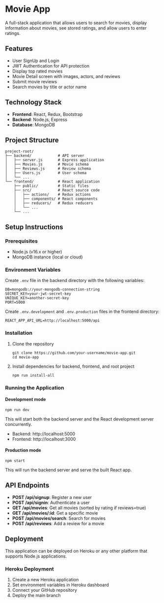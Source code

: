 # Movie App

A full-stack application that allows users to search for movies, display information about movies, see stored ratings, and allow users to enter ratings.

## Features

- User SignUp and Login
- JWT Authentication for API protection
- Display top rated movies
- Movie Detail screen with images, actors, and reviews
- Submit movie reviews
- Search movies by title or actor name

## Technology Stack

- **Frontend**: React, Redux, Bootstrap
- **Backend**: Node.js, Express
- **Database**: MongoDB

## Project Structure

```
project-root/
├── backend/            # API server
│   ├── server.js       # Express application
│   ├── Movies.js       # Movie schema
│   ├── Reviews.js      # Review schema
│   ├── Users.js        # User schema
│   └── ...
└── frontend/           # React application
    ├── public/         # Static files
    ├── src/            # React source code
    │   ├── actions/    # Redux actions
    │   ├── components/ # React components
    │   ├── reducers/   # Redux reducers
    │   └── ...
    └── ...
```

## Setup Instructions

### Prerequisites

- Node.js (v16.x or higher)
- MongoDB instance (local or cloud)

### Environment Variables

Create `.env` file in the backend directory with the following variables:

```
DB=mongodb://your-mongodb-connection-string
SECRET_KEY=your-jwt-secret-key
UNIQUE_KEY=another-secret-key
PORT=5000
```

Create `.env.development` and `.env.production` files in the frontend directory:

```
REACT_APP_API_URL=http://localhost:5000/api
```

### Installation

1. Clone the repository
   ```
   git clone https://github.com/your-username/movie-app.git
   cd movie-app
   ```

2. Install dependencies for backend, frontend, and root project
   ```
   npm run install-all
   ```

### Running the Application

#### Development mode
```
npm run dev
```

This will start both the backend server and the React development server concurrently.

- Backend: http://localhost:5000
- Frontend: http://localhost:3000

#### Production mode
```
npm start
```

This will run the backend server and serve the built React app.

## API Endpoints

- **POST /api/signup**: Register a new user
- **POST /api/signin**: Authenticate a user
- **GET /api/movies**: Get all movies (sorted by rating if reviews=true)
- **GET /api/movies/:id**: Get a specific movie
- **POST /api/movies/search**: Search for movies
- **POST /api/reviews**: Add a review for a movie

## Deployment

This application can be deployed on Heroku or any other platform that supports Node.js applications.

### Heroku Deployment

1. Create a new Heroku application
2. Set environment variables in Heroku dashboard
3. Connect your GitHub repository
4. Deploy the main branch

